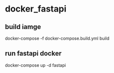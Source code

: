 # docker_fastapi

## build iamge
docker-compose -f docker-compose.build.yml build

## run fastapi docker
docker-compose up -d fastapi
